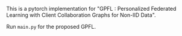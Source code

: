 This is a pytorch implementation for "GPFL : Personalized Federated Learning with Client Collaboration Graphs for Non-IID Data".

Run `main.py` for the proposed GPFL.